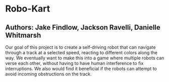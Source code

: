 # Robo-Kart
## Authors: Jake Findlow, Jackson Ravelli, Danielle Whitmarsh

Our goal of this project is to create a self-driving robot that can navigate through a track at a selected speed, 
reacting to different colors along the way. We eventually want to make this into a game where multiple robots can verse each other, 
without having to have human interference to fix interruptions.
We also would find it beneficial if the robots can attempt to avoid incoming obstructions on the track.
